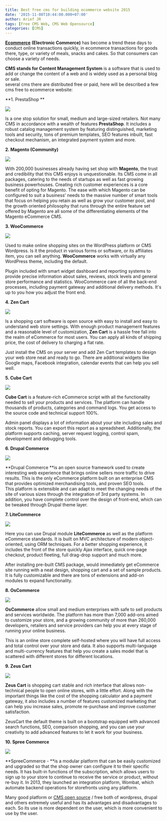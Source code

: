 ```yaml
---
title: Best free cms for building ecommerce website 2015
date: '2015-11-08T10:44:00.000+07:00'
author: Arief JR
tags: [Free CMS Web, CMS Web Opensource]
categories: [CMS]
---
```


[**Ecommerce**](http://arief-jr.blogspot.com/) **(Electronic Commerce)** has become a trend these days to conduct online transactions quickly, in ecommerce transactions for goods there, type, or variety of meals, snacks and cakes. So that consumers can choose a variety of needs.  

**CMS stands for Content Management System** is a software that is used to add or change the content of a web and is widely used as a personal blog or sale.  
several cms there are distributed free or paid, here will be described a few cms free to ecommerce website:  

**1. PrestaShop **  


![](http://2.bp.blogspot.com/-k0XzM4Azojw/VjtlAGLWWGI/AAAAAAAACVM/RAYW2nSPHxk/s1600/PrestaShop.jpg)

Is a one stop solution for small, medium and large-sized retailers. Not many CMS in accordance with a wealth of features **PrestaShop**. It includes a robust catalog management system by featuring distinguished, marketing tools and security, tons of premium templates, SEO features inbuilt, fast checkout mechanism, an integrated payment system and more.  

**2. Magento (Community)**  

![](http://1.bp.blogspot.com/-o2vbuUKCQm8/Vjt2NSLQkiI/AAAAAAAACVc/9DXDO1OtGl0/s1600/1-Magento.jpg)

With 200,000 businesses already having set shop with **Magento**, the trust and credibility that this CMS enjoys is unquestionable. Its CMS come in all packages, catering to the needs of startups as well as fast growing business powerhouses. Creating rich customer experiences is a core benefit of opting for Magento. The ease with which Magento can be configured to suit a business’ needs to the massive number of smart tools that focus on helping you retain as well as grow your customer pool, and the growth oriented philosophy that runs through the entire feature set offered by Magento are all some of the differentiating elements of the Magento eCommerce CMS.  

**3. WooCommerce**  

![](http://4.bp.blogspot.com/-A3hASKCTX-I/Vj69FrbN6XI/AAAAAAAACWE/k5lD5BTCGXc/s1600/WooCommerce.jpg)

Used to make online shopping sites on the WordPress platform or CMS Wordpress. Is it the product in various forms or software, or its affiliates item, you can sell anything. **WooCommerce** works with virtually any WordPress theme, including the default.  

Plugin included with smart widget dashboard and reporting systems to provide precise information about sales, reviews, stock levels and general store performance and statistics. WooCommerce care of all the back-end processes, including payment gateway and additional delivery methods. It's up to you how you adjust the front end.  

**4. Zen Cart**  

![](http://2.bp.blogspot.com/-cjn4YaYVv6A/Vj69zT-TZ6I/AAAAAAAACWM/HaL6InwbpXE/s1600/zen-cart.jpg)

Is a shopping cart software is open source with easy to install and easy to understand web store settings. With enough product management features and a reasonable level of customization, **Zen Cart** is a hassle free fall into the realm of eCommerce for most users. You can apply all kinds of shipping price, the cost of delivery to charging a flat rate.  

Just install the CMS on your server and add Zen Cart templates to design your web store neat and ready to go. There are additional widgets like Google maps, Facebook integration, calendar events that can help you sell well.  

**5. Cube Cart**  

![](http://4.bp.blogspot.com/-0mlGUYSkID0/Vj6-qMI2-kI/AAAAAAAACWU/-7QldPkzJtA/s1600/CubeCart.jpg)

**Cube Cart** is a feature-rich eCommerce script with all the functionality needed to sell your products and services. The platform can handle thousands of products, categories and command logs. You get access to the source code and technical support 100%.  

Admin panel displays a lot of information about your site including sales and stock reports. You can export this report as a spreadsheet. Additionally, the platform supports caching, server request logging, control spam, development and debugging tools.  

**6. Drupal Commerce**  

![](http://1.bp.blogspot.com/-Op__TIC1JrI/Vj6_i28jO8I/AAAAAAAACWc/8oB0yMce-ZM/s1600/Drupal-eCommerce.jpg)


**Drupal Commerce **is an open source framework used to create interesting web experience that brings online sellers more traffic to drive results. This is the only eCommerce platform built on an enterprise CMS that provides optimized merchandising tools, and proven SEO tools.  
This platform is extensible and can adapt to meet the changing needs of the site of various sizes through the integration of 3rd party systems. In addition, you have complete control over the design of front-end, which can be tweaked through Drupal theme layer.  

**7. LiteCommerce**  

![](http://4.bp.blogspot.com/-IquklfABcVo/Vj7Aeaw05-I/AAAAAAAACWo/dq6YAAWC67U/s1600/LiteCommerce.jpg)


Here you can use Drupal module **LiteCommerce** as well as the platform eCommerce standards. It is built on MVC architecture of modern object-oriented, using ORM techniques. For a better shopping experience, it includes the front of the store quickly Ajax interface, quick one-page checkout, product fleeting, full drag-drop support and much more.  

After installing pre-built CMS package, would immediately get eCommerce site running with a neat design, shopping cart and a set of sample products. It is fully customizable and there are tons of extensions and add-on modules to expand functionality.  

**8. OsCommerce**  

![](http://3.bp.blogspot.com/-hBHFtA0rOrI/Vj7B48S961I/AAAAAAAACW0/PJ_eNod7Swg/s1600/oscommerce.jpg)

**OsCommerce** allow small and medium enterprises with safe to sell products and services worldwide. The platform has more than 7,000 add-ons aimed to customize your store, and a growing community of more than 260,000 developers, retailers and service providers can help you at every stage of running your online business.  

This is an online store complete self-hosted where you will have full access and total control over your store and data. It also supports multi-language and multi-currency features that help you create a sales model that is scattered with different stores for different locations.  

**9. Zeus Cart**  

![](http://4.bp.blogspot.com/-BlYRtaJxCyM/Vj7CLq88QUI/AAAAAAAACW8/cieL6nimD1A/s1600/ZeusCart.jpg)


**Zeus Cart** is shopping cart stable and rich interface that allows non-technical people to open online stores, with a little effort. Along with the important things like the cost of the shopping calculator and a payment gateway, it also includes a number of features customized marketing that can help you increase sales, promote re-purchase and improve customer satisfaction.

ZeusCart the default theme is built on a bootstrap equipped with advanced search functions, SEO, comparison shopping, and you can use your creativity to add advanced features to let it work for your business.

**10. Spree Commerce**

![](http://3.bp.blogspot.com/-3y5kGrN6r6k/Vj7DF_CT3gI/AAAAAAAACXI/NfYE0QE0fZg/s1600/2-SpreeCommerce.jpg)

**SpreeCommerce - **is a modular platform that can be easily customized and upgraded so that the shop owner can configure it to their specific needs. It has built-in functions of the subscription, which allows users to sign up to your store to continue to receive the service or product, without re-buy it. In 2013, they launched an integration platform, Wombat, which automate backend operations for storefronts using any platform.  
  
Many good platform or [CMS open source](http://arief-jr.blogspot.com/search/label/News) / free both of wordpress, drupal and others extremely useful and has its advantages and disadvantages to each. So its use is more dependent on the user, which is more convenient to use by the user.